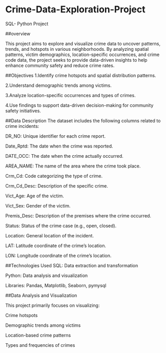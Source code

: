 # Crime-Data-Exploration-Project
SQL- Python Project

##overview 

This project aims to explore and visualize crime data to uncover patterns, trends, and hotspots in various neighborhoods. 
By analyzing spatial patterns, victim demographics, location-specific occurrences, and crime code data, the project seeks
to provide data-driven insights to help enhance community safety and reduce crime rates.




##Objectives
1.Identify crime hotspots and spatial distribution patterns.

2.Understand demographic trends among victims. 

3.Analyze location-specific occurrences and types of crimes.

4.Use findings to support data-driven decision-making for community safety initiatives.





##Data Description
The dataset includes the following columns related to crime incidents:

DR_NO: Unique identifier for each crime report.

Date_Rptd: The date when the crime was reported.

DATE_OCC: The date when the crime actually occurred.

AREA_NAME: The name of the area where the crime took place.

Crm_Cd: Code categorizing the type of crime.

Crm_Cd_Desc: Description of the specific crime.

Vict_Age: Age of the victim.

Vict_Sex: Gender of the victim.

Premis_Desc: Description of the premises where the crime occurred.

Status: Status of the crime case (e.g., open, closed).

Location: General location of the incident.

LAT: Latitude coordinate of the crime’s location.

LON: Longitude coordinate of the crime’s location.



##Technologies Used
SQL: Data extraction and transformation

Python: Data analysis and visualization

Libraries: Pandas, Matplotlib, Seaborn, pymysql 



##Data Analysis and Visualization

This project primarily focuses on visualizing:

Crime hotspots

Demographic trends among victims

Location-based crime patterns

Types and frequencies of crimes









